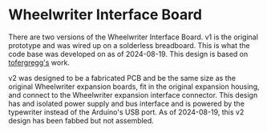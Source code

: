 # Wheelwriter Interface Board

There are two versions of the Wheelwriter Interface Board. v1 is the original 
prototype and was wired up on a solderless breadboard. This is what the code 
base was developed on as of 2024-08-19. This design is based on 
[tofergregg's](https://github.com/tofergregg/IBM-Wheelwriter-Hack) work.


v2 was designed to be a fabricated PCB and be the same size as the original 
Wheelwriter expansion boards, fit in the original expansion housing, and 
connect to the Wheelwriter expansion interface connector. This design has 
and isolated power supply and bus interface and is powered by the typewriter 
instead of the Arduino's USB port. As of 2024-08-19, this v2 design has been 
fabbed but not assembled.
